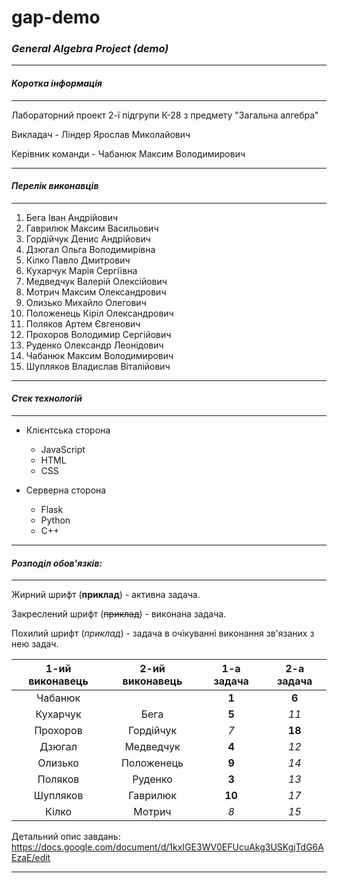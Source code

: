 # gap-demo

### *General Algebra Project (demo)*

---
#### *Коротка інформація*

---

Лабораторний проект 2-ї підгрупи К-28 з предмету "Загальна алгебра"

Викладач - Ліндер Ярослав Миколайович

Керівник команди - Чабанюк Максим Володимирович

---
#### *Перелік виконавців*

---

  1. Бега Іван Андрійович            
  2. Гаврилюк Максим Васильович	    
  3. Гордійчук Денис Андрійович	    
  4. Дзюгал Ольга Володимирівна	    
  5. Кілко Павло Дмитрович	          
 6. Кухарчук Марія Сергіївна        
  7. Медведчук Валерій Олексійович	 
  8. Мотрич Максим Олександрович	    
  9. Олизько Михайло Олегович	    
  10. Положенець Кіріл Олександрович	
  11. Поляков Артем Євгенович                  
  12. Прохоров Володимир Сергійович
  13. Руденко Олександр Леонідович
   14. Чабанюк Максим Володимирович
 15. Шупляков Владислав Віталійович

---
#### *Стек технологій*

---

- Клієнтська сторона
   - JavaScript 
   - HTML
   - CSS

- Серверна сторона
  - Flask
  - Python
  - C++


---

#### *Розподіл обов'язків:*

---

Жирний шрифт (**приклад**) - активна задача.

Закреслений шрифт (~~приклад~~) - виконана задача.

Похилий шрифт (*приклад*) - задача в очікуванні виконання зв'язаних з нею задач.

| 1-ий виконавець | 2-ий виконавець | 1-а задача | 2-а задача |
| :-------------: | :-------------: | :--------: | :--------: |
|     Чабанюк     |                 |   **1**    |   **6**    |
|    Кухарчук     |      Бега       |   **5**    |    *11*    |
|    Прохоров     |    Гордійчук    |    *7*     |   **18**   |
|     Дзюгал      |    Медведчук    |   **4**    |    *12*    |
|     Олизько     |   Положенець    |   **9**    |    *14*    |
|     Поляков     |     Руденко     |   **3**    |    *13*    |
|    Шупляков     |    Гаврилюк     |   **10**   |    *17*    |
|      Кілко      |     Мотрич      |    *8*     |    *15*    |

Детальний опис завдань: https://docs.google.com/document/d/1kxIGE3WV0EFUcuAkg3USKgjTdG6AEzaE/edit

---